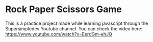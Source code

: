 ﻿# Rock Paper Scissors Game
This is a practice project made while learning javascript through the Supersimpledev Youtube channel.
You can check the video here:
https://www.youtube.com/watch?v=EerdGm-ehJQ
